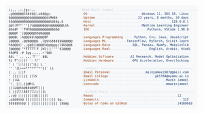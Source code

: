 <picture>
  <source srcset="https://raw.githubusercontent.com/mmazinjameel/mmazinjameel/main/dark_mode.svg?v=1754269380" media="(prefers-color-scheme: dark)">
  <img src="https://raw.githubusercontent.com/mmazinjameel/mmazinjameel/main/light_mode.svg?v=1754269380">
</picture>
